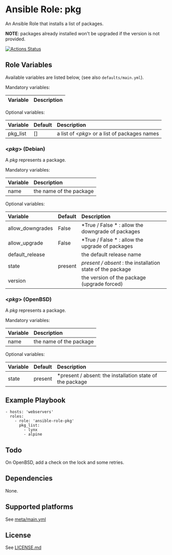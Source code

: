 # Ansible Role: pkg

An Ansible Role that installs a list of packages.

**NOTE**: packages already installed won't be upgraded if the version is not provided.

[![Actions Status](https://github.com/tristan-weil/ansible-role-pkg/workflows/molecule/badge.svg?branch=master)](https://github.com/tristan-weil/ansible-role-pkg/actions)

## Role Variables

Available variables are listed below, (see also `defaults/main.yml`).

Mandatory variables:

| Variable      | Description |
| :------------ | :---------- |

Optional variables:

| Variable      | Default | Description |
| :------------ | :------ | :---------- |
| pkg_list      | []      | a list of <*pkg*> or a list of packages names |

### <*pkg*> (Debian)

A *pkg* represents a package.

Mandatory variables:

| Variable      | Description |
| :------------ | :---------- |
| name          | the name of the package |

Optional variables:

| Variable      | Default | Description |
| :------------ | :------ | :---------- |
| allow_downgrades | False | *True / False * : allow the downgrade of packages |
| allow_upgrade | False | *True / False * : allow the upgrade of packages |
| default_release |       | the default release name |
| state         | present | *present / absent* : the installation state of the package |
| version       |         | the version of the package (upgrade forced) |

### <*pkg*> (OpenBSD)

A *pkg* represents a package.

Mandatory variables:

| Variable      | Description |
| :------------ | :---------- |
| name          | the name of the package |

Optional variables:

| Variable      | Default | Description |
| :------------ | :------ | :---------- |
| state         | present | *present / absent: the installation state of the package |

## Example Playbook

    - hosts: 'webservers'
      roles:
        - role: 'ansible-role-pkg'
          pkg_list:
            - lynx
            - alpine

## Todo

On OpenBSD, add a check on the lock and some retries.

## Dependencies

None.

## Supported platforms

See [meta/main.yml](https://github.com/tristan-weil/ansible-role-pkg/blob/master/meta/main.yml)

## License

See [LICENSE.md](LICENSE.md)
